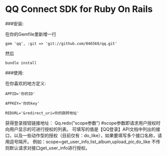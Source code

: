 QQ Connect SDK for Ruby On Rails
================
    
###安装:
    
在你的Gemfile里新增一行

`gem 'qq', :git => 'git://github.com/046569/qq.git'`

然后

`bundle install`

###使用:

在你喜欢的地方定义:

`APPID='你的ID'`

`APPKEY='你的key'`

`REDURL='&redirect_uri=你的跳转地址'`

获得登录按钮链接地址：
    Qq.redo("scope参数") #scope参数即请求用户授权时向用户显示的可进行授权的列表。
可填写的值是【QQ登录】API文档中列出的接口，以及一些动作型的授权（目前仅有：do_like），如果要填写多个接口名称，请用逗号隔开。
例如：scope=get_user_info,list_album,upload_pic,do_like
不传则默认请求对接口get_user_info进行授权。
